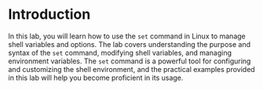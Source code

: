 # Introduction

In this lab, you will learn how to use the `set` command in Linux to manage shell variables and options. The lab covers understanding the purpose and syntax of the `set` command, modifying shell variables, and managing environment variables. The `set` command is a powerful tool for configuring and customizing the shell environment, and the practical examples provided in this lab will help you become proficient in its usage.
